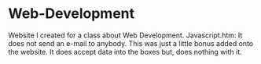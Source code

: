 # Web-Development
Website I created for a class about Web Development. 
Javascript.htm: It does not send an e-mail to anybody. This was just a little bonus added onto the website. It does accept data into the boxes but, does nothing with it.

